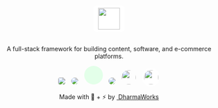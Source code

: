 <div align="center">
    <img  height="50" class="raised"  src="https://www.platformkit.com/logos/logo.png" style="max-width:250px;display:block;background:#fff;border-radius:5px; padding:5px 10px;"/><br>

<quote>A full-stack framework for building content, software, and e-commerce platforms.</quote>

<img class="raised" src="https://upload.wikimedia.org/wikipedia/commons/thumb/4/48/Markdown-mark.svg/416px-Markdown-mark.svg.png" style="background:#fff;border-radius:4px;margin:0px;max-height:33px;"/>

<img class="raised" src="https://github.com/graphql/graphql-spec/blob/master/resources/GraphQL%20Logo.png?raw=true" style="margin:0px 0px 0px 10px;max-width:33px;padding:-10px;border-radius:33px;"/>

<div class="raised" style="background-color:#e3ffe9; background-image:url('https://raw.githubusercontent.com/github/explore/80688e429a7d4ef2fca1e82350fe8e3517d3494d/topics/vue/vue.png'); background-size:66%;border-radius:33px;width:33px;display:inline-block;background-repeat:no-repeat; background-position:center center;height:33px;padding:5px 5px 5px 5px;margin:0px 0px 0px 10px;"></div>

<img class="raised" src="https://gridsome.org/logos/logo-circle-dark.svg" style="margin:0px 0px 0px 10px;max-width:33px;padding:-10px;border-radius:33px;"/>

<img class="raised" src="https://upload.wikimedia.org/wikipedia/commons/thumb/b/b2/Bootstrap_logo.svg/1200px-Bootstrap_logo.svg.png" style="margin:0px 0px 0px 10px;height:33px;padding:-10px;border-radius:33px;"/>

<img class="raised" src="https://github.com/laravel/art/blob/master/laravel-logo.png?raw=true" style="background:#fff;border-radius:33px;padding:5px 3px 5px 5px;margin: 0px 0px 0px 10px;height: 33px;"/>
<br>

<span style="display:inline-block;">Made with 💖 + ⚡ by <a href="https://www.dharmaworks.com" target="_blank">&nbsp;DharmaWorks</a></span> 

</div>